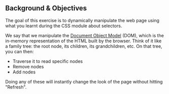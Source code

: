 ## Background & Objectives

The goal of this exercise is to dynamically manipulate the web page using what you learnt during the CSS module about selectors.

We say that we manipulate the [Document Object Model](http://en.wikipedia.org/wiki/Document_Object_Model) (DOM), which is the in-memory representation of the HTML built by the browser. Think of it like a family tree: the root node, its children, its grandchildren, etc. On that tree, you can then:


- Traverse it to read specific nodes
- Remove nodes
- Add nodes

Doing any of these will instantly change the look of the page without hitting "Refresh".
